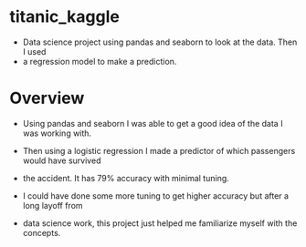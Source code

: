# titanic_kaggle
* Data science project using pandas and seaborn to look at the data. Then I used
* a regression model to make a prediction. 

# Overview
* Using pandas and seaborn I was able to get a good idea of the data I was working with.
* Then using a logistic regression I made a predictor of which passengers would have survived 
* the accident. It has 79% accuracy with minimal tuning.

* I could have done some more tuning to get higher accuracy but after a long layoff from
* data science work, this project just helped me familiarize myself with the concepts. 
